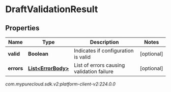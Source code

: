 # DraftValidationResult


## Properties

| Name | Type | Description | Notes |
| ------------ | ------------- | ------------- | ------------- |
| **valid** | **Boolean** | Indicates if configuration is valid |  [optional] |
| **errors** | [**List&lt;ErrorBody&gt;**](ErrorBody) | List of errors causing validation failure |  [optional] |




_com.mypurecloud.sdk.v2:platform-client-v2:224.0.0_
